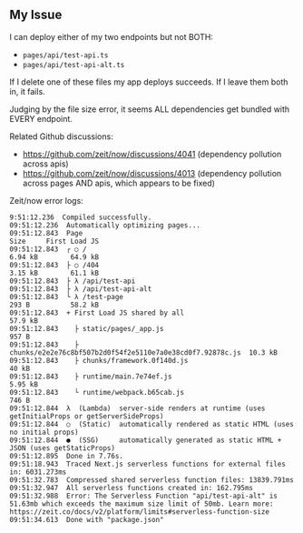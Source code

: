 ## My Issue

I can deploy either of my two endpoints but not BOTH:

- `pages/api/test-api.ts`
- `pages/api/test-api-alt.ts`

If I delete one of these files my app deploys succeeds. If I leave them both in, it fails.

Judging by the file size error, it seems ALL dependencies get bundled with EVERY endpoint.

Related Github discussions:

- https://github.com/zeit/now/discussions/4041 (dependency pollution across apis)
- https://github.com/zeit/now/discussions/4013 (dependency pollution across pages AND apis, which appears to be fixed)

Zeit/now error logs:

```
9:51:12.236  Compiled successfully.
09:51:12.236  Automatically optimizing pages...
09:51:12.843  Page                                                           Size     First Load JS
09:51:12.843  ┌ ○ /                                                          6.94 kB        64.9 kB
09:51:12.843  ├ ○ /404                                                       3.15 kB        61.1 kB
09:51:12.843  ├ λ /api/test-api
09:51:12.843  ├ λ /api/test-api-alt
09:51:12.843  └ λ /test-page                                                 293 B          58.2 kB
09:51:12.843  + First Load JS shared by all                                  57.9 kB
09:51:12.843    ├ static/pages/_app.js                                       957 B
09:51:12.843    ├ chunks/e2e2e76c8bf507b2d0f54f2e5110e7a0e38cd0f7.92878c.js  10.3 kB
09:51:12.843    ├ chunks/framework.0f140d.js                                 40 kB
09:51:12.843    ├ runtime/main.7e74ef.js                                     5.95 kB
09:51:12.843    └ runtime/webpack.b65cab.js                                  746 B
09:51:12.844  λ  (Lambda)  server-side renders at runtime (uses getInitialProps or getServerSideProps)
09:51:12.844  ○  (Static)  automatically rendered as static HTML (uses no initial props)
09:51:12.844  ●  (SSG)     automatically generated as static HTML + JSON (uses getStaticProps)
09:51:12.895  Done in 7.76s.
09:51:18.943  Traced Next.js serverless functions for external files in: 6031.273ms
09:51:32.783  Compressed shared serverless function files: 13839.791ms
09:51:32.947  All serverless functions created in: 162.795ms
09:51:32.988  Error: The Serverless Function "api/test-api-alt" is 51.63mb which exceeds the maximum size limit of 50mb. Learn more: https://zeit.co/docs/v2/platform/limits#serverless-function-size
09:51:34.613  Done with "package.json"
```
